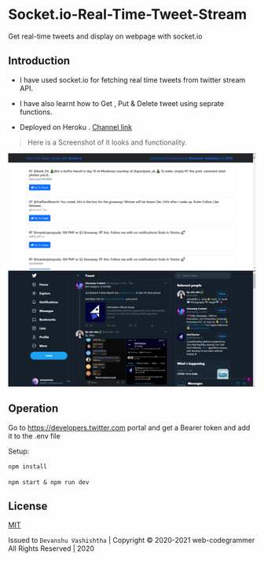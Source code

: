 # Socket.io-Real-Time-Tweet-Stream

Get real-time tweets and display on webpage with socket.io

## Introduction
- I have used socket.io for fetching real time tweets from twitter stream API.

- I have also learnt how to Get , Put & Delete tweet using seprate functions.

- Deployed on Heroku . [Channel link](https://discord.gg/GEgmh796)


> Here is a Screenshot of it looks and functionality.

![alt text](https://github.com/web-codegrammer/Socket.io-Real-Time-Tweet-Stream/blob/main/img/Tweet%20Stream.png)
![alt](https://github.com/web-codegrammer/Socket.io-Real-Time-Tweet-Stream/blob/main/img/Tweet%20Stream%202.png)


## Operation
Go to https://developers.twitter.com portal and get a Bearer token and add it to the .env file

Setup:
```
npm install

npm start & npm run dev
```

## License 

[MIT](https://github.com/web-codegrammer/Socket.io-Real-Time-Tweet-Stream/blob/main/LICENSE)

Issued to ```Devanshu Vashishtha``` | Copyright ©️ 2020-2021 web-codegrammer All Rights Reserved | 2020

